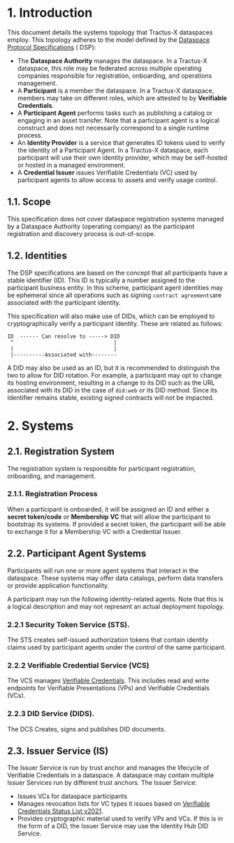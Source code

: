 # 1. Introduction

This document details the systems topology that Tractus-X dataspaces employ. This topology adheres to the model defined
by the [Dataspace Protocol Specifications](https://docs.internationaldataspaces.org/dataspace-protocol/overview/model) (
DSP):

- The **Dataspace Authority** manages the dataspace. In a Tractus-X dataspace, this role may be federated across
  multiple operating companies responsible for registration, onboarding, and operations management.
- A **Participant** is a member the dataspace. In a Tractus-X dataspace, members may take on different roles, which are
  attested to by **Verifiable Credentials**.
- A **Participant Agent** performs tasks such as publishing a catalog or engaging in an asset transfer. Note that a
  participant agent is a logical construct and does not necessarily correspond to a single runtime process.
- An **Identity Provider** is a service that generates ID tokens used to verify the identity of a Participant Agent. In
  a Tractus-X dataspace, each participant will use their own identity provider, which may be self-hosted or hosted in a
  managed environment.
- A **Credential Issuer** issues Verifiable Credentials (VC) used by participant agents to allow access to assets and
  verify usage control.

## 1.1. Scope

This specification does not cover dataspace registration systems managed by a Dataspace Authority (operating company) as
the participant registration and discovery process is out-of-scope.

## 1.2. Identities

The DSP specifications are based on the concept that all participants have a stable identifier (ID). This ID is
typically a number assigned to the participant business entity. In this scheme, participant agent identities may be
ephemeral since all operations such as signing `contract agreements`are associated with the participant identity.

This specification will also make use of DIDs, which can be employed to cryptographically verify a participant identity.
These are related as follows:

```
ID  ------ Can resolve to -----> DID
 ^                                |
 |                                |
 |----------Associated with--------                               
```

A DID may also be used as an ID, but it is recommended to distinguish the two to allow for DID rotation. For example, a
participant may opt to change its hosting environment, resulting in a change to its DID such as the URL associated with
its DID in the case of `did:web` or its DID method. Since its Identifier remains stable, existing signed contracts will
not be impacted.

# 2. Systems

## 2.1. Registration System

The registration system is responsible for participant registration, onboarding, and management.

### 2.1.1. Registration Process

When a participant is onboarded, it will be assigned an ID and either a **secret token/code** or **Membership VC** that
will allow the participant to bootstrap its systems. If provided a secret token, the participant will be able to
exchange it for a Membership VC with a Credential Issuer.

## 2.2. Participant Agent Systems

Participants will run one or more agent systems that interact in the dataspace. These systems may offer data catalogs,
perform data transfers or provide application functionality.

A participant may run the following identity-related agents. Note that this is a logical description and may not
represent an actual deployment topology.

### 2.2.1 Security Token Service (STS).

The STS creates self-issued authorization tokens that contain identity claims used by participant agents under the
control of the same participant.

### 2.2.2 Verifiable Credential Service (VCS)

The VCS manages [Verifiable Credentials](https://www.w3.org/TR/vc-data-model/). This includes read and write endpoints
for Verifiable Presentations (VPs) and Verifiable Credentials (VCs).

### 2.2.3 DID Service (DIDS).

The DCS Creates, signs and publishes DID documents.

## 2.3. Issuer Service (IS)

The Issuer Service is run by trust anchor and manages the lifecycle of Verifiable Credentials in a dataspace. A
dataspace may contain multiple Issuer Services run by different trust anchors. The Issuer Service:

- Issues VCs for dataspace participants
- Manages revocation lists for VC types it issues based
  on [Verifiable Credentials Status List v2021](https://www.w3.org/TR/vc-status-list/).
- Provides cryptographic material used to verify VPs and VCs. If this is in the form of a DID, the Issuer Service may
  use the Identity Hub DID Service.  

